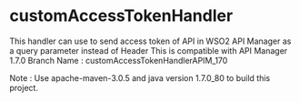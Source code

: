 # customAccessTokenHandler
This handler can use to send access token of API in WSO2 API Manager as a query parameter instead of Header
This is compatible with API Manager 1.7.0
Branch Name : customAccessTokenHandlerAPIM_170

Note : Use apache-maven-3.0.5 and java version 1.7.0_80 to build this project.
